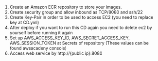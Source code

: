 1. Create an Amazon ECR repository to store your images.
2. Create security group and allow inbound as TCP/8080 and ssh/22
3. Create Key-Pair in order to be used  to access EC2 (you need to replace key at CD.yml)
4. After deploy if you want to run this CD again you need to delete ec2 by yourself before running it again
5. Set up AWS_ACCESS_KEY_ID, AWS_SECRET_ACCESS_KEY, AWS_SESSION_TOKEN at Secrets of repository (These values can be found awsacadeny console)
6. Access web service by http://{public ip}:8080